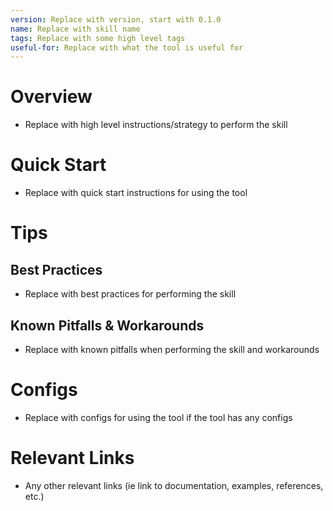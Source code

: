 ```yaml
---
version: Replace with version, start with 0.1.0
name: Replace with skill name
tags: Replace with some high level tags
useful-for: Replace with what the tool is useful for
---
```


# Overview
- Replace with high level instructions/strategy to perform the skill

# Quick Start
- Replace with quick start instructions for using the tool

# Tips
## Best Practices
- Replace with best practices for performing the skill

## Known Pitfalls & Workarounds
- Replace with known pitfalls when performing the skill and workarounds

# Configs
- Replace with configs for using the tool if the tool has any configs

# Relevant Links
- Any other relevant links (ie link to documentation, examples, references, etc.)